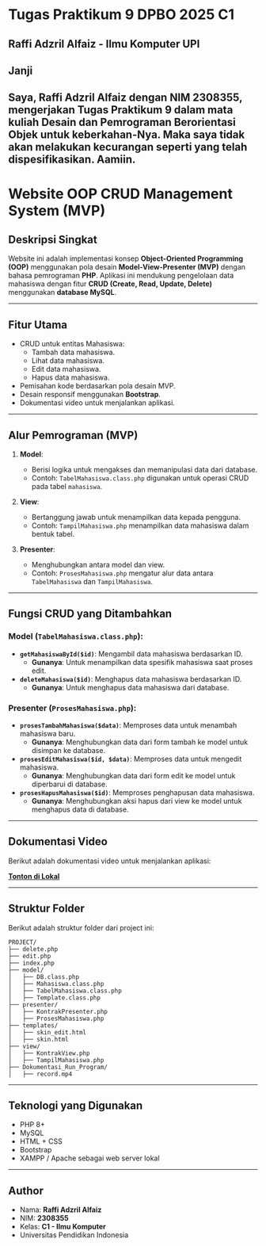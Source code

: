 # Tugas Praktikum 9 DPBO 2025 C1  
Raffi Adzril Alfaiz - Ilmu Komputer UPI  
---

## Janji
Saya, **Raffi Adzril Alfaiz** dengan **NIM 2308355**, mengerjakan Tugas Praktikum 9 dalam mata kuliah **Desain dan Pemrograman Berorientasi Objek** untuk keberkahan-Nya. Maka saya **tidak akan melakukan kecurangan** seperti yang telah dispesifikasikan. Aamiin.  
---

# Website OOP CRUD Management System (MVP)

## Deskripsi Singkat
Website ini adalah implementasi konsep **Object-Oriented Programming (OOP)** menggunakan pola desain **Model-View-Presenter (MVP)** dengan bahasa pemrograman **PHP**. Aplikasi ini mendukung pengelolaan data mahasiswa dengan fitur **CRUD (Create, Read, Update, Delete)** menggunakan **database MySQL**.

---

## Fitur Utama
- CRUD untuk entitas Mahasiswa:
  - Tambah data mahasiswa.
  - Lihat data mahasiswa.
  - Edit data mahasiswa.
  - Hapus data mahasiswa.
- Pemisahan kode berdasarkan pola desain MVP.
- Desain responsif menggunakan **Bootstrap**.
- Dokumentasi video untuk menjalankan aplikasi.

---

## Alur Pemrograman (MVP)
1. **Model**:
   - Berisi logika untuk mengakses dan memanipulasi data dari database.
   - Contoh: `TabelMahasiswa.class.php` digunakan untuk operasi CRUD pada tabel `mahasiswa`.

2. **View**:
   - Bertanggung jawab untuk menampilkan data kepada pengguna.
   - Contoh: `TampilMahasiswa.php` menampilkan data mahasiswa dalam bentuk tabel.

3. **Presenter**:
   - Menghubungkan antara model dan view.
   - Contoh: `ProsesMahasiswa.php` mengatur alur data antara `TabelMahasiswa` dan `TampilMahasiswa`.

---

## Fungsi CRUD yang Ditambahkan
### Model (`TabelMahasiswa.class.php`):
- **`getMahasiswaById($id)`**: Mengambil data mahasiswa berdasarkan ID.
  - **Gunanya**: Untuk menampilkan data spesifik mahasiswa saat proses edit.
- **`deleteMahasiswa($id)`**: Menghapus data mahasiswa berdasarkan ID.
  - **Gunanya**: Untuk menghapus data mahasiswa dari database.

### Presenter (`ProsesMahasiswa.php`):
- **`prosesTambahMahasiswa($data)`**: Memproses data untuk menambah mahasiswa baru.
  - **Gunanya**: Menghubungkan data dari form tambah ke model untuk disimpan ke database.
- **`prosesEditMahasiswa($id, $data)`**: Memproses data untuk mengedit mahasiswa.
  - **Gunanya**: Menghubungkan data dari form edit ke model untuk diperbarui di database.
- **`prosesHapusMahasiswa($id)`**: Memproses penghapusan data mahasiswa.
  - **Gunanya**: Menghubungkan aksi hapus dari view ke model untuk menghapus data di database.

---

## Dokumentasi Video
Berikut adalah dokumentasi video untuk menjalankan aplikasi:

**[Tonton di Lokal](Dokumentasi_Run_Program/record.mp4)**

---

## Struktur Folder
Berikut adalah struktur folder dari project ini:

```
PROJECT/
├── delete.php
├── edit.php
├── index.php
├── model/
│   ├── DB.class.php
│   ├── Mahasiswa.class.php
│   ├── TabelMahasiswa.class.php
│   ├── Template.class.php
├── presenter/
│   ├── KontrakPresenter.php
│   ├── ProsesMahasiswa.php
├── templates/
│   ├── skin_edit.html
│   ├── skin.html
├── view/
│   ├── KontrakView.php
│   ├── TampilMahasiswa.php
├── Dokumentasi_Run_Program/
│   ├── record.mp4
```

---

## Teknologi yang Digunakan
- PHP 8+
- MySQL
- HTML + CSS
- Bootstrap
- XAMPP / Apache sebagai web server lokal

---

## Author
- Nama: **Raffi Adzril Alfaiz**
- NIM: **2308355**
- Kelas: **C1 - Ilmu Komputer**
- Universitas Pendidikan Indonesia
